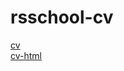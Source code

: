 # rsschool-cv
[cv](https://dmbeloborodov.github.io/rsschool-cv/cv)  
[cv-html](https://dmbeloborodov.github.io/rsschool-cv/)
